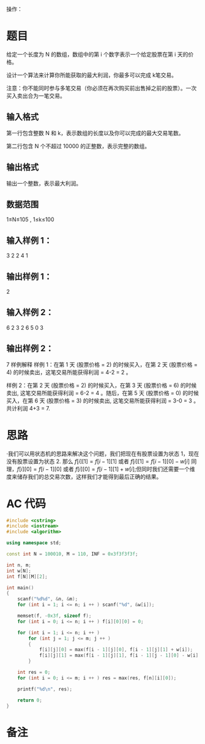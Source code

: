 操作：
# 题目
 给定一个长度为 N 的数组，数组中的第 i 个数字表示一个给定股票在第 i 天的价格。

设计一个算法来计算你所能获取的最大利润，你最多可以完成 k笔交易。

注意：你不能同时参与多笔交易（你必须在再次购买前出售掉之前的股票）。一次买入卖出合为一笔交易。

## 输入格式
第一行包含整数 N 和 k，表示数组的长度以及你可以完成的最大交易笔数。

第二行包含 N 个不超过 10000 的正整数，表示完整的数组。

## 输出格式
输出一个整数，表示最大利润。

## 数据范围
1≤N≤105
,
1≤k≤100
## 输入样例 1：
3 2
2 4 1
## 输出样例 1：
2
## 输入样例 2：
6 2
3 2 6 5 0 3
## 输出样例 2：
7
样例解释
样例 1：在第 1 天 (股票价格 = 2) 的时候买入，在第 2 天 (股票价格 = 4) 的时候卖出，这笔交易所能获得利润 = 4-2 = 2 。

样例 2：在第 2 天 (股票价格 = 2) 的时候买入，在第 3 天 (股票价格 = 6) 的时候卖出, 这笔交易所能获得利润 = 6-2 = 4 。随后，在第 5 天 (股票价格 = 0) 的时候买入，在第 6 天 (股票价格 = 3) 的时候卖出, 这笔交易所能获得利润 = 3-0 = 3 。共计利润 4+3 = 7.

# 思路
·我们可以用状态机的思路来解决这个问题，我们把现在有股票设置为状态 1，现在没有股票设置为状态 2. 那么 $f[i][1]=f[i-1][1]$ 或者 $f[i][1]=f[i-1][0]-w[i]$ 同理，$f[i][0]=f[i-1][0]$ 或者 $f[i][0]=f[i-1][1]+w[i]$;但同时我们还需要一个维度来储存我们的总交易次数，这样我们才能得到最后正确的结果。
# AC 代码
```cpp
#include <cstring>
#include <iostream>
#include <algorithm>

using namespace std;

const int N = 100010, M = 110, INF = 0x3f3f3f3f;

int n, m;
int w[N];
int f[N][M][2];

int main()
{
    scanf("%d%d", &n, &m);
    for (int i = 1; i <= n; i ++ ) scanf("%d", &w[i]);

    memset(f, -0x3f, sizeof f);
    for (int i = 0; i <= n; i ++ ) f[i][0][0] = 0;

    for (int i = 1; i <= n; i ++ )
        for (int j = 1; j <= m; j ++ )
        {
            f[i][j][0] = max(f[i - 1][j][0], f[i - 1][j][1] + w[i]);
            f[i][j][1] = max(f[i - 1][j][1], f[i - 1][j - 1][0] - w[i]);
        }

    int res = 0;
    for (int i = 0; i <= m; i ++ ) res = max(res, f[n][i][0]);

    printf("%d\n", res);

    return 0;
}
```
# 备注
